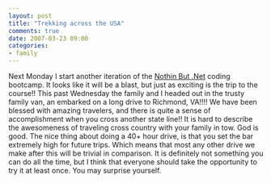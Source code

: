```yaml
---
layout: post
title: "Trekking across the USA"
comments: true
date: 2007-03-23 09:00
categories:
- family
---
```


Next Monday I start another iteration of the [Nothin But .Net](http://blog.developwithpassion.com/NothinButNetBootcampCourseRichmondVA.aspx) coding bootcamp. It looks like it will be a blast, but just as exciting is the trip to the course!! This past Wednesday the family and I headed out in the trusty family van, an embarked on a long drive to Richmond, VA!!!! 
We have been blessed with amazing travelers, and there is quite a sense of accomplishment when you cross another state line!! It is hard to describe the awesomeness of traveling cross country with your family in tow. God is good. 
The nice thing about doing a 40+ hour drive, is that you set the bar extremely high for future trips. Which means that most any other drive we make after this will be trivial in comparison. 
It is definitely not something you can do all the time, but I think that everyone should take the opportunity to try it at least once. You may surprise yourself.




